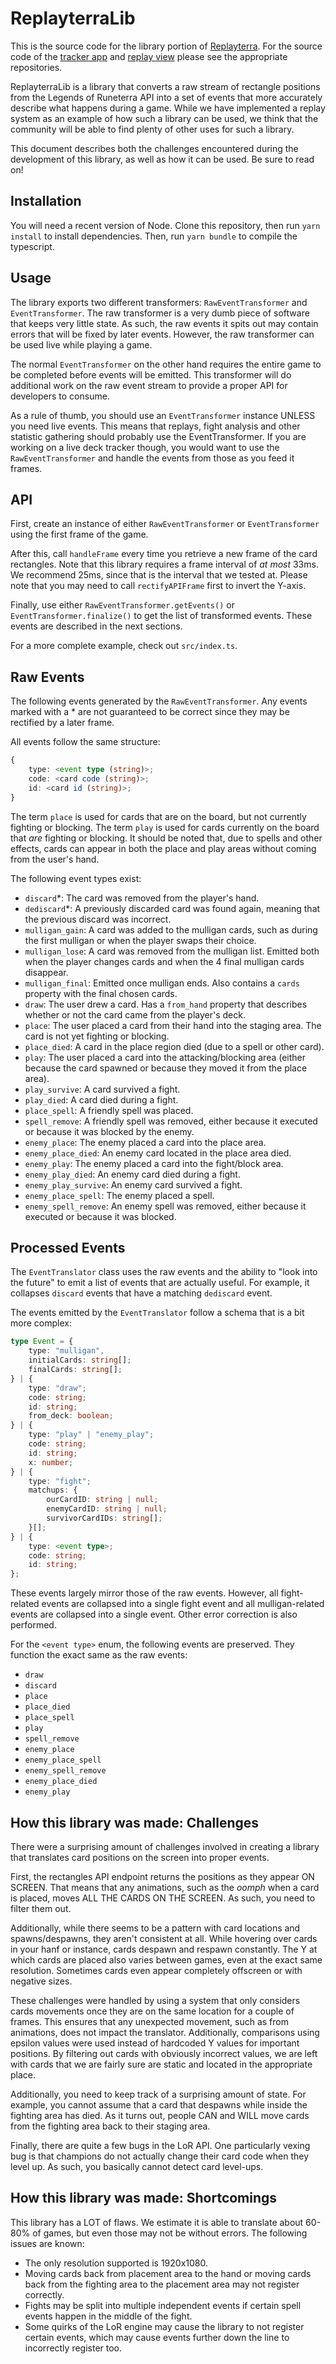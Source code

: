 # ReplayterraLib

This is the source code for the library portion of [Replayterra](http://lor.stelar7.no). For the source code of the [tracker app](https://github.com/stelar7/LoR-API-Challenge-Gamestate-Tracker) and [replay view](https://github.com/Querijn/ReplayterraView) please see the appropriate repositories.
 
ReplayterraLib is a library that converts a raw stream of rectangle positions from the Legends of Runeterra API into a set of events that more accurately describe what happens during a game. While we have implemented a replay system as an example of how such a library can be used, we think that the community will be able to find plenty of other uses for such a library.

This document describes both the challenges encountered during the development of this library, as well as how it can be used. Be sure to read on!

## Installation

You will need a recent version of Node. Clone this repository, then run `yarn install` to install dependencies. Then, run `yarn bundle` to compile the typescript.

## Usage

The library exports two different transformers: `RawEventTransformer` and `EventTransformer`. The raw transformer is a very dumb piece of software that keeps very little state. As such, the raw events it spits out may contain errors that will be fixed by later events. However, the raw transformer can be used live while playing a game.

The normal `EventTransformer` on the other hand requires the entire game to be completed before events will be emitted. This transformer will do additional work on the raw event stream to provide a proper API for developers to consume.

As a rule of thumb, you should use an `EventTransformer` instance UNLESS you need live events. This means that replays, fight analysis and other statistic gathering should probably use the EventTransformer. If you are working on a live deck tracker though, you would want to use the `RawEventTransformer` and handle the events from those as you feed it frames.

## API

First, create an instance of either `RawEventTransformer` or `EventTransformer` using the first frame of the game.

After this, call `handleFrame` every time you retrieve a new frame of the card rectangles. Note that this library requires a frame interval of _at most_ 33ms. We recommend 25ms, since that is the interval that we tested at. Please note that you may need to call `rectifyAPIFrame` first to invert the Y-axis.

Finally, use either `RawEventTransformer.getEvents()` or `EventTransformer.finalize()` to get the list of transformed events. These events are described in the next sections.

For a more complete example, check out `src/index.ts`.

## Raw Events

The following events generated by the `RawEventTransformer`. Any events marked with a \* are not guaranteed to be correct since they may be rectified by a later frame.

All events follow the same structure:
```ts
{
    type: <event type (string)>;
    code: <card code (string)>;
    id: <card id (string)>;
}
```

The term `place` is used for cards that are on the board, but not currently fighting or blocking. The term `play` is used for cards currently on the board that _are_ fighting or blocking. It should be noted that, due to spells and other effects, cards can appear in both the place and play areas without coming from the user's hand.

The following event types exist:
- `discard`\*: The card was removed from the player's hand.
- `dediscard`\*: A previously discarded card was found again, meaning that the previous discard was incorrect.
- `mulligan_gain`: A card was added to the mulligan cards, such as during the first mulligan or when the player swaps their choice.
- `mulligan_lose`: A card was removed from the mulligan list. Emitted both when the player changes cards and when the 4 final mulligan cards disappear.
- `mulligan_final`: Emitted once mulligan ends. Also contains a `cards` property with the final chosen cards.
- `draw`: The user drew a card. Has a `from_hand` property that describes whether or not the card came from the player's deck.
- `place`: The user placed a card from their hand into the staging area. The card is not yet fighting or blocking.
- `place_died`: A card in the place region died (due to a spell or other card).
- `play`: The user placed a card into the attacking/blocking area (either because the card spawned or because they moved it from the place area).
- `play_survive`: A card survived a fight.
- `play_died`: A card died during a fight.
- `place_spell`: A friendly spell was placed.
- `spell_remove`: A friendly spell was removed, either because it executed or because it was blocked by the enemy.
- `enemy_place`: The enemy placed a card into the place area.
- `enemy_place_died`: An enemy card located in the place area died.
- `enemy_play`: The enemy placed a card into the fight/block area.
- `enemy_play_died`: An enemy card died during a fight.
- `enemy_play_survive`: An enemy card survived a fight.
- `enemy_place_spell`: The enemy placed a spell.
- `enemy_spell_remove`: An enemy spell was removed, either because it executed or because it was blocked.

## Processed Events

The `EventTranslator` class uses the raw events and the ability to "look into the future" to emit a list of events that are actually useful. For example, it collapses `discard` events that have a matching `dediscard` event.

The events emitted by the `EventTranslator` follow a schema that is a bit more complex:
```ts
type Event = {
    type: "mulligan",
    initialCards: string[];
    finalCards: string[];
} | {
    type: "draw";
    code: string;
    id: string;
    from_deck: boolean;
} | {
    type: "play" | "enemy_play";
    code: string;
    id: string;
    x: number;
} | {
    type: "fight";
    matchups: {
        ourCardID: string | null;
        enemyCardID: string | null;
        survivorCardIDs: string[];
    }[];
} | {
    type: <event type>;
    code: string;
    id: string;
};
```

These events largely mirror those of the raw events. However, all fight-related events are collapsed into a single fight event and all mulligan-related events are collapsed into a single event. Other error correction is also performed.

For the `<event type>` enum, the following events are preserved. They function the exact same as the raw events:
- `draw`
- `discard`
- `place`
- `place_died`
- `place_spell`
- `play`
- `spell_remove`
- `enemy_place`
- `enemy_place_spell`
- `enemy_spell_remove`
- `enemy_place_died`
- `enemy_play`

## How this library was made: Challenges

There were a surprising amount of challenges involved in creating a library that translates card positions on the screen into proper events.

First, the rectangles API endpoint returns the positions as they appear ON SCREEN. That means that any animations, such as the _oomph_ when a card is placed, moves ALL THE CARDS ON THE SCREEN. As such, you need to filter them out.

Additionally, while there seems to be a pattern with card locations and spawns/despawns, they aren't consistent at all. While hovering over cards in your hanf or instance, cards despawn and respawn constantly. The Y at which cards are placed also varies between games, even at the exact same resolution. Sometimes cards even appear completely offscreen or with negative sizes.

These challenges were handled by using a system that only considers cards movements once they are on the same location for a couple of frames. This ensures that any unexpected movement, such as from animations, does not impact the translator. Additionally, comparisons using epsilon values were used instead of hardcoded Y values for important positions. By filtering out cards with obviously incorrect values, we are left with cards that we are fairly sure are static and located in the appropriate place.

Additionally, you need to keep track of a surprising amount of state. For example, you cannot assume that a card that despawns while inside the fighting area has died. As it turns out, people CAN and WILL move cards from the fighting area back to their staging area.

Finally, there are quite a few bugs in the LoR API. One particularly vexing bug is that champions do not actually change their card code when they level up. As such, you basically cannot detect card level-ups.

## How this library was made: Shortcomings

This library has a LOT of flaws. We estimate it is able to translate about 60-80% of games, but even those may not be without errors. The following issues are known:
- The only resolution supported is 1920x1080.
- Moving cards back from placement area to the hand or moving cards back from the fighting area to the placement area may not register correctly.
- Fights may be split into multiple independent events if certain spell events happen in the middle of the fight.
- Some quirks of the LoR engine may cause the library to not register certain events, which may cause events further down the line to incorrectly register too.
